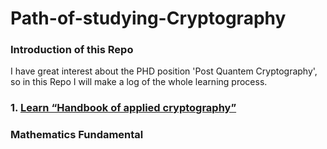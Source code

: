 # Path-of-studying-Cryptography
### Introduction of this Repo
I have great interest about the PHD position 'Post Quantem Cryptography', so in this Repo I will make a log of the whole learning process.
### 1. [Learn “Handbook of applied cryptography”](Path%20of%20learning%20cryptography%2028e53f846a3b45889a936b552ea9d2b8/Learn%20%E2%80%9CHandbook%20of%20applied%20cryptography%E2%80%9D%2057e2d737a5304618bd85976a47c19406.md)

### Mathematics Fundamental
